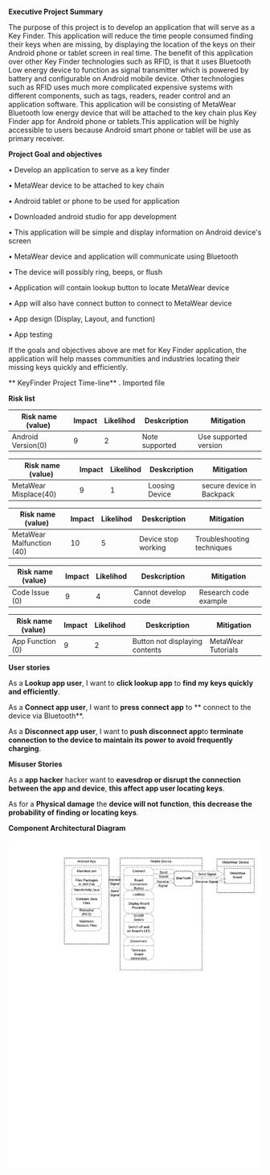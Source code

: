 **Executive Project Summary**

The purpose of this project is to develop an application that will serve as a Key Finder. This application will reduce the time people consumed finding their keys when are missing, by displaying the location of the keys on their Android phone or tablet screen in real time. The benefit of this application over other Key Finder technologies such as RFID, is that it uses Bluetooth Low energy device to function as signal transmitter which is powered by battery and configurable on Android mobile device. Other technologies such as RFID uses much more complicated expensive systems with different components, such as tags, readers, reader control and an application software. This application will be consisting of MetaWear Bluetooth low energy device that will be attached to the key chain plus Key Finder app for Android phone or tablets.This application will be highly accessible to users because Android smart phone or tablet will be use as primary receiver. 

**Project Goal and objectives**

• Develop an application to serve as a key finder

• MetaWear device to be attached to key chain

• Android tablet or phone to be used for application

• Downloaded android studio for app development

• This application will be simple and display information on Android device's screen

• MetaWear device and application will communicate using Bluetooth

• The device will possibly ring, beeps, or flush 

• Application will contain lookup button to locate MetaWear device

• App will also have connect button to connect to MetaWear device

• App design (Display, Layout, and function)

• App testing

If the goals and objectives above are met for Key Finder application, 
the application will help masses communities and industries locating their missing keys quickly and efficiently.

** KeyFinder Project Time-line**
 . Imported file

**Risk list**

| Risk name (value)  | Impact | Likelihod | Deskcription | Mitigation |
| ------------- | ------------- | ------- | ------------ | ---------- |
| Android Version(0)  | 9 | 2 | Note supported | Use supported version |

| Risk name (value)  | Impact | Likelihod | Deskcription | Mitigation |
| ------------- | ------------- | ------- | ------------ | ---------- |
| MetaWear Misplace(40)  | 9 | 1 | Loosing Device | secure device in Backpack |

| Risk name (value)  | Impact | Likelihod | Deskcription | Mitigation |
| ------------- | ------------- | ------- | ------------ | ---------- |
| MetaWear Malfunction (40)  | 10 | 5 | Device stop working | Troubleshooting techniques |

| Risk name (value)  | Impact | Likelihod | Deskcription | Mitigation |
| ------------- | ------------- | ------- | ------------ | ---------- |
| Code Issue (0)  | 9 | 4 | Cannot develop code | Research code example |

| Risk name (value)  | Impact | Likelihod | Deskcription | Mitigation |
| ------------- | ------------- | ------- | ------------ | ---------- |
| App Function (0)  | 9 | 2 | Button not displaying contents | MetaWear Tutorials |

**User stories**

As a **Lookup app user**, I want to **click lookup app** to **find my keys quickly and efficiently**.

As a **Connect app user**, I want to **press connect app** to ** connect to the device via Bluetooth**.

As a **Disconnect app user**, I want to **push disconnect app**to **terminate connection to the device to maintain its power to avoid frequently charging**.


**Misuser Stories**

As a **app hacker** hacker want to **eavesdrop or disrupt the connection between the app and device**, **this affect app user locating keys**.

As for a **Physical damage** the **device will not function**, **this decrease the probability of finding or locating keys**.





**Component Architectural Diagram**

![Alt text](https://github.com/jnyiok/KeyFinder/blob/master/ComponenArchitecturalDiagram.jpeg)
